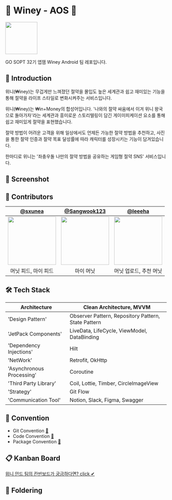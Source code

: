 # 👑 Winey - AOS 💸

<img width="100" src="https://github.com/team-winey/Winey-AOS/assets/68090939/0335e4c3-b2b1-4523-b40f-fd62255b7ea0"/>

GO SOPT 32기 앱잼 Winey Android 팀 레포입니다.

## 💁 Introduction 

위니(₩iney)는 무겁게만 느껴졌던 절약을 몰입도 높은 세계관과 쉽고 재미있는 기능을 통해 절약을 라이프 스타일로 변화시켜주는 서비스입니다.

위니(₩iney)는 ₩in+Money의 합성어입니다. '나와의 절약 싸움에서 이겨 위니 왕국으로 돌아가자'라는 세계관과 흥미로운 스토리텔링이 담긴 게이미피케이션 요소를 통해 쉽고 재미있게 절약을 표현했습니다.

절약 방법이 어려운 고객을 위해 일상에서도 언제든 가능한 절약 방법을 추천하고, 사진을 통한 절약 인증과 절약 목표 달성률에 따라 캐릭터를 성장시키는 기능이 담겨있습니다. 

한마디로 위니는 '좌충우돌 나만의 절약 방법을 공유하는 게임형 절약 SNS' 서비스입니다.

## 📸 Screenshot 

## 🌱 Contributors

| [@sxunea](https://github.com/sxunea) | [@Sangwook123](https://github.com/Sangwook123)  | [@leeeha](https://github.com/leeeha) |
|:------------------------------------:|:-------------------------:|:------------------------------:|
|      <img width="150" src="https://github.com/team-winey/Winey-AOS/assets/68090939/03ec7e2e-5ed9-4245-8832-d5c8bfee77db"/>       | <img width="150" src="https://github.com/team-winey/Winey-AOS/assets/68090939/765d0885-d68a-4e59-a3a4-d1ff61f84686"/> |   <img width="150" src="https://github.com/team-winey/Winey-AOS/assets/68090939/ddd5b602-ee67-453c-8fff-d5fa50727b5b"/>    |
|             머닛 피드, 마이 피드             |          마이 머닛            |         머닛 업로드, 추천 머닛          |

## 🛠 Tech Stack 
| Architecture | Clean Architecture, MVVM |
| ------------ | ------------------------ |
| 'Design Pattern' | Observer Pattern, Repository Pattern, State Pattern |
| 'JetPack Components' | LiveData, LifeCycle, ViewModel, DataBinding |
| 'Dependency Injections' | Hilt |
| 'NetWork' | Retrofit, OkHttp |
| 'Asynchronous Processing' | Coroutine |
| 'Third Party Library' | Coil, Lottie, Timber, CircleImageView |
| 'Strategy' | Git Flow |
| 'Communication Tool' | Notion, Slack, Figma, Swagger |

## 📌 Convention 

- Git Convention [📝](https://www.notion.so/Git-Convention-8b890a83aed94c9fbf727b4088bc2670?pvs=4)
- Code Convention [📝](https://www.notion.so/Code-Convention-d39ec34c2d1240f297f6027b8f9839c3?pvs=4)
- Package Convention [📝](https://www.notion.so/Package-Convention-b5a7ccc1f2b64f5d86ea9fc9179b7516?pvs=4)

## 📋 Kanban Board

[위니 안드 팀의 칸반보드가 궁금하다면? click ✔](https://github.com/orgs/team-winey/projects/2)

## 📂 Foldering 
